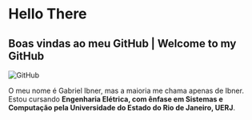 # Hello There
## Boas vindas ao meu GitHub | Welcome to my GitHub

![GitHub](https://img.shields.io/badge/github-%23121011.svg?style=for-the-badge&logo=github&logoColor=white)

O meu nome é Gabriel Ibner, mas a maioria me chama apenas de Ibner.
Estou cursando __Engenharia Elétrica, com ênfase em Sistemas e Computação pela Universidade do Estado do Rio de Janeiro, UERJ__.
